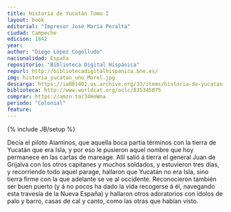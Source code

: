 ```yaml
---
title: Historia de Yucatán Tomo I
layout: book
editorial: "Impresor José María Peralta"
ciudad: Campeche
edicion: 1842
year: 
author: "Diego López Cogolludo"
nacionalidad: España
repositorio: "Biblioteca Digital Hispánica"
repurl: http://bibliotecadigitalhispanica.bne.es/
img: historia_yucatan_uno_Morel.jpg
descarga: https://ia801402.us.archive.org/33/items/historia-de-yucatan-i-diego-lopez-cogolludo/Historia%20de%20Yucatan%20I%20-%20Diego%20L%C3%B3pez%20Cogolludo.pdf
biblioteca: http://www.worldcat.org/oclc/835345075
comprar: https://amzn.to/34HoWna
periodo: "Colonial"
feature: 
---
```

{% include JB/setup %}

Decía el piloto Alaminos, que aquella boca partía términos con la tierra de Yucatán que era Isla, y por eso le pusieron aquel nombre que hoy permanece en las cartas de mareage. Allí salió á tierra el general Juan de Grijalva con los otros capitanes y muchos soldados, y estuvieron tres días, y recorriendo todo aquel parage, hallaron que Yucatán no era Isla, sino tierra firme con la que adelante se ve al occidente. Reconocieron también ser buen puerto (y á no pocos ha dado la vida recogerse á él, navegando esta travesía de la Nueva España) y hallaron otros adoratorios con ídolos de palo y barro, casas de cal y canto, como las otras que habían visto.
